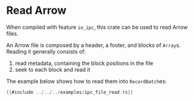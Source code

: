 # Read Arrow

When compiled with feature `io_ipc`, this crate can be used to read Arrow files.

An Arrow file is composed by a header, a footer, and blocks of `Array`s.
Reading it generally consists of:

1. read metadata, containing the block positions in the file
2. seek to each block and read it

The example below shows how to read them into `RecordBatch`es:

```rust
{{#include ../../../examples/ipc_file_read.rs}}
```
